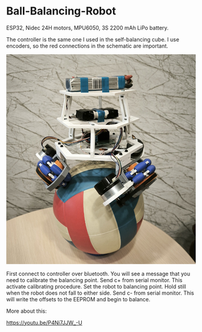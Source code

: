 # Ball-Balancing-Robot

ESP32, Nidec 24H motors, MPU6050, 3S 2200 mAh LiPo battery.

The controller is the same one I used in the self-balancing cube. I use encoders, so the red connections in the schematic are important.

<img src="/pictures/foto.jpg" alt="Ball balancing robot"/>

First connect to controller over bluetooth. You will see a message that you need to calibrate the balancing point. Send c+ from serial monitor. This activate calibrating procedure. Set the robot to balancing point. Hold still when the robot does not fall to either side. Send c- from serial monitor. This will write the offsets to the EEPROM and begin to balance.

More about this:

https://youtu.be/P4Ni7JJW_-U

